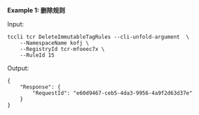 **Example 1: 删除规则**



Input: 

```
tccli tcr DeleteImmutableTagRules --cli-unfold-argument  \
    --NamespaceName kofj \
    --RegistryId tcr-mfoeec7x \
    --RuleId 15
```

Output: 
```
{
    "Response": {
        "RequestId": "e60d9467-ceb5-4da3-9956-4a9f2d63d37e"
    }
}
```

